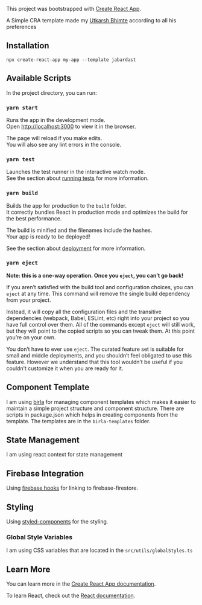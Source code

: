 This project was bootstrapped with [Create React App](https://github.com/facebook/create-react-app).

A Simple CRA template made my [Utkarsh Bhimte](https://twitter.com/bhimtebhaisaab) according to all his preferences

## Installation

```
npx create-react-app my-app --template jabardast
```

## Available Scripts

In the project directory, you can run:

### `yarn start`

Runs the app in the development mode.<br />
Open [http://localhost:3000](http://localhost:3000) to view it in the browser.

The page will reload if you make edits.<br />
You will also see any lint errors in the console.

### `yarn test`

Launches the test runner in the interactive watch mode.<br />
See the section about [running tests](https://facebook.github.io/create-react-app/docs/running-tests) for more information.

### `yarn build`

Builds the app for production to the `build` folder.<br />
It correctly bundles React in production mode and optimizes the build for the best performance.

The build is minified and the filenames include the hashes.<br />
Your app is ready to be deployed!

See the section about [deployment](https://facebook.github.io/create-react-app/docs/deployment) for more information.

### `yarn eject`

**Note: this is a one-way operation. Once you `eject`, you can’t go back!**

If you aren’t satisfied with the build tool and configuration choices, you can `eject` at any time. This command will remove the single build dependency from your project.

Instead, it will copy all the configuration files and the transitive dependencies (webpack, Babel, ESLint, etc) right into your project so you have full control over them. All of the commands except `eject` will still work, but they will point to the copied scripts so you can tweak them. At this point you’re on your own.

You don’t have to ever use `eject`. The curated feature set is suitable for small and middle deployments, and you shouldn’t feel obligated to use this feature. However we understand that this tool wouldn’t be useful if you couldn’t customize it when you are ready for it.

## Component Template

I am using [birla](https://www.npmjs.com/package/birla) for managing component templates which makes it easier to maintain a simple project structure and component structure. There are scripts in package.json which helps in creating components from the template. The templates are in the `birla-templates` folder.

## State Management

I am using react context for state management

## Firebase Integration

Using [firebase hooks](https://www.npmjs.com/package/react-firebase-hooks) for linking to firebase-firestore.

## Styling

Using [styled-components](https://www.npmjs.com/package/styled-components) for the styling.

### Global Style Variables

I am using CSS variables that are located in the `src/utils/globalStyles.ts`

## Learn More

You can learn more in the [Create React App documentation](https://facebook.github.io/create-react-app/docs/getting-started).

To learn React, check out the [React documentation](https://reactjs.org/).
